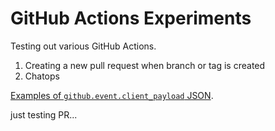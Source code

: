 # GitHub Actions Experiments

Testing out various GitHub Actions.

1. Creating a new pull request when branch or tag is created
2. Chatops

[Examples of `github.event.client_payload` JSON](/json).

just testing PR...
